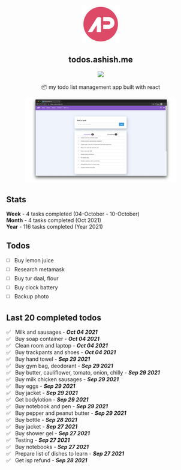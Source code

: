 <p align="center">
  <img src="https://raw.githubusercontent.com/ashishdotme/assets/master/logo.png" alt="drawing" width="100"/>
</p>

<h2 align="center">todos.ashish.me</h2>

<p align="center">
<a href="https://img.shields.io/github/last-commit/ashishdotme/todos.ashish.me?style=for-the-badge"><img src="https://img.shields.io/github/last-commit/ashishdotme/todos.ashish.me?style=for-the-badge"></a>
</p>

<p align="center">📦 my todo list management app built with react </p>

<div style='margin:0 auto;width:80%;'>
  <img src="./assets/todos.png" alt="drawing"/>
</div>

## Stats

<!-- week starts --><b>Week</b> - 4 tasks completed (04-October - 10-October)<br><!-- week ends -->
<!-- month starts --><b>Month</b> - 4 tasks completed (Oct 2021)<br><!-- month ends -->
<!-- year starts --><b>Year</b> - 116 tasks completed (Year 2021)<!-- year ends -->

## Todos

<!-- todos starts -->
◻️  &nbsp; Buy lemon juice<br>◻️  &nbsp; Research metamask<br>◻️  &nbsp; Buy tur daal, flour<br>◻️  &nbsp; Buy clock battery<br>◻️  &nbsp; Backup photo
<!-- todos ends -->

## Last 20 completed todos

<!-- completed starts -->
✅  &nbsp; Milk and sausages - **_Oct 04 2021_**<br>✅  &nbsp; Buy soap container - **_Oct 04 2021_**<br>✅  &nbsp; Clean room and laptop - **_Oct 04 2021_**<br>✅  &nbsp; Buy trackpants and shoes - **_Oct 04 2021_**<br>✅  &nbsp; Buy hand towel - **_Sep 29 2021_**<br>✅  &nbsp; Buy gym bag, deodorant - **_Sep 29 2021_**<br>✅  &nbsp; Buy butter, cauliflower, tomato, onion, chilly - **_Sep 29 2021_**<br>✅  &nbsp; Buy milk chicken sausages - **_Sep 29 2021_**<br>✅  &nbsp; Buy eggs - **_Sep 29 2021_**<br>✅  &nbsp; Buy jacket - **_Sep 29 2021_**<br>✅  &nbsp; Get bodylotion - **_Sep 29 2021_**<br>✅  &nbsp; Buy notebook and pen - **_Sep 29 2021_**<br>✅  &nbsp; Buy pepper and peanut butter - **_Sep 29 2021_**<br>✅  &nbsp; Buy bottle - **_Sep 28 2021_**<br>✅  &nbsp; Buy jacket - **_Sep 27 2021_**<br>✅  &nbsp; Buy shower gel - **_Sep 27 2021_**<br>✅  &nbsp; Testing - **_Sep 27 2021_**<br>✅  &nbsp; Buy notebooks - **_Sep 27 2021_**<br>✅  &nbsp; Prepare list of dishes to learn - **_Sep 27 2021_**<br>✅  &nbsp; Get isp refund - **_Sep 28 2021_**
<!-- completed ends -->
